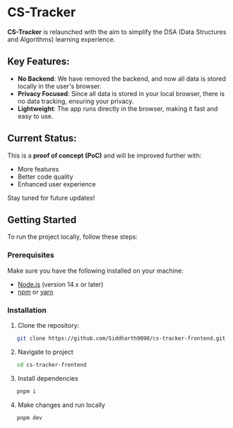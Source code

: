 # CS-Tracker

**CS-Tracker** is relaunched with the aim to simplify the DSA (Data Structures and Algorithms) learning experience.

## Key Features:
- **No Backend**: We have removed the backend, and now all data is stored locally in the user's browser.
- **Privacy Focused**: Since all data is stored in your local browser, there is no data tracking, ensuring your privacy.
- **Lightweight**: The app runs directly in the browser, making it fast and easy to use.

## Current Status:
This is a **proof of concept (PoC)** and will be improved further with:
- More features
- Better code quality
- Enhanced user experience

Stay tuned for future updates!


## Getting Started

To run the project locally, follow these steps:

### Prerequisites
Make sure you have the following installed on your machine:
- [Node.js](https://nodejs.org/) (version 14.x or later)
- [npm](https://www.npmjs.com/) or [yarn](https://yarnpkg.com/)

### Installation

1. Clone the repository:

```bash
   git clone https://github.com/Siddharth9890/cs-tracker-frontend.git
   ```

2. Navigate to project
```bash
   cd cs-tracker-frontend
   ```

3. Install dependencies

```bash
   pnpm i
   ```

4. Make changes and run locally
```bash
   pnpm dev
   ```